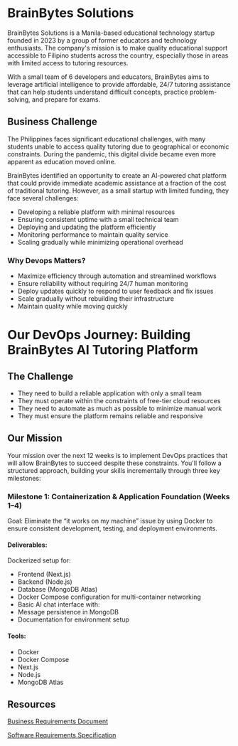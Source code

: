 
# BrainBytes Solutions

BrainBytes Solutions is a Manila-based educational technology startup founded in 2023 by a group of former educators and technology enthusiasts. The company's mission is to make quality educational support accessible to Filipino students across the country, especially those in areas with limited access to tutoring resources.

With a small team of 6 developers and educators, BrainBytes aims to leverage artificial intelligence to provide affordable, 24/7 tutoring assistance that can help students understand difficult concepts, practice problem-solving, and prepare for exams.

## Business Challenge
The Philippines faces significant educational challenges, with many students unable to access quality tutoring due to geographical or economic constraints. During the pandemic, this digital divide became even more apparent as education moved online.

BrainBytes identified an opportunity to create an AI-powered chat platform that could provide immediate academic assistance at a fraction of the cost of traditional tutoring. However, as a small startup with limited funding, they face several challenges:

- Developing a reliable platform with minimal resources
- Ensuring consistent uptime with a small technical team
- Deploying and updating the platform efficiently
- Monitoring performance to maintain quality service
- Scaling gradually while minimizing operational overhead

### Why Devops Matters?
- Maximize efficiency through automation and streamlined workflows
- Ensure reliability without requiring 24/7 human monitoring
- Deploy updates quickly to respond to user feedback and fix issues
- Scale gradually without rebuilding their infrastructure
- Maintain quality while moving quickly

# Our DevOps Journey: Building BrainBytes AI Tutoring Platform

## The Challenge
- They need to build a reliable application with only a small team
- They must operate within the constraints of free-tier cloud resources
- They need to automate as much as possible to minimize manual work
- They must ensure the platform remains reliable and responsive

## Our Mission

Your mission over the next 12 weeks is to implement DevOps practices that will allow BrainBytes to succeed despite these constraints. You'll follow a structured approach, building your skills incrementally through three key milestones:

### Milestone 1: Containerization & Application Foundation (Weeks 1–4)
Goal: Eliminate the “it works on my machine” issue by using Docker to ensure consistent development, testing, and deployment environments.

#### Deliverables:
Dockerized setup for:
- Frontend (Next.js)
- Backend (Node.js)
- Database (MongoDB Atlas)
- Docker Compose configuration for multi-container networking
- Basic AI chat interface with:
- Message persistence in MongoDB
- Documentation for environment setup

#### Tools: 
- Docker
- Docker Compose 
- Next.js
- Node.js
- MongoDB Atlas



## Resources

[Business Requirements Document](https://docs.google.com/document/d/1CkWditwAGBpwUEduQsRGjMIX0mo_RbyS5KZMN3Wer_I)

[Software Requirements Specification](https://docs.google.com/document/d/1CkWditwAGBpwUEduQsRGjMIX0mo_RbyS5KZMN3Wer_I)

